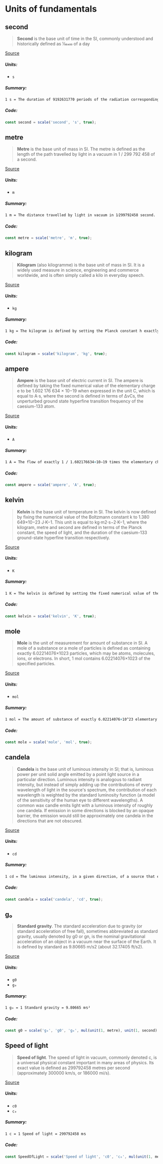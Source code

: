 Units of fundamentals
===

second
---

> **Second**  is the base unit of time in the SI, commonly understood and historically defined as 1⁄86400 of a day

[Source](https://en.wikipedia.org/wiki/Second)

##### Units:

- ```s```

##### Summary:

```LaTeX
1 s = The duration of 9192631770 periods of the radiation corresponding to the transition between the two hyperfine levels of the ground state of the caesium-133 atom.
```

##### Code:

```ts
const second = scale('second', 's', true);
```


metre
---

> **Metre** is the base unit of mass in SI. The metre is defined as the length of the path travelled by light in a vacuum in 1 / 299 792 458 of a second.

[Source](https://en.wikipedia.org/wiki/Metre)

##### Units:

- ```m```

##### Summary:

```LaTeX
1 m = The distance travelled by light in vacuum in 1⁄299792458 second.
```

##### Code:

```ts
const metre = scale('metre', 'm', true);
```


kilogram
---

> **Kilogram** (also kilogramme) is the base unit of mass in SI. It is a widely used measure in science, engineering and commerce worldwide, and is often simply called a kilo in everyday speech.

[Source](https://en.wikipedia.org/wiki/Kilogram)

##### Units:

- ```kg```

##### Summary:

```LaTeX
1 kg = The kilogram is defined by setting the Planck constant h exactly to 6.62607015×10−34 kg⋅m²⁄s, given the definitions of the metre and the second.
```

##### Code:

```ts
const kilogram = scale('kilogram', 'kg', true);
```


ampere
---

> **Ampere** is the base unit of electric current in SI. The ampere is defined by taking the fixed numerical value of the elementary charge e to be 1.602 176 634 × 10−19 when expressed in the unit C, which is equal to A⋅s, where the second is defined in terms of ∆νCs, the unperturbed ground state hyperfine transition frequency of the caesium-133 atom.

[Source](https://en.wikipedia.org/wiki/Ampere)

##### Units:

- ```A```

##### Summary:

```LaTeX
1 A = The flow of exactly 1 / 1.602176634×10−19 times the elementary charge e per second.
```

##### Code:

```ts
const ampere = scale('ampere', 'A', true);
```


kelvin
---

> **Kelvin** is the base unit of temperature in SI. The kelvin is now defined by fixing the numerical value of the Boltzmann constant k to 1.380 649×10−23 J⋅K−1. This unit is equal to kg⋅m2⋅s−2⋅K−1, where the kilogram, metre and second are defined in terms of the Planck constant, the speed of light, and the duration of the caesium-133 ground-state hyperfine transition respectively.

[Source](https://en.wikipedia.org/wiki/Kelvin)

##### Units:

- ```K```

##### Summary:

```LaTeX
1 K = The kelvin is defined by setting the fixed numerical value of the Boltzmann constant k to 1.380649×10−23 J⋅K−1, (J = kg⋅m2⋅s−2), given the definition of the kilogram, the metre, and the second.
```

##### Code:

```ts
const kelvin = scale('kelvin', 'K', true);
```


mole
---

> **Mole** is the unit of measurement for amount of substance in SI. A mole of a substance or a mole of particles is defined as containing exactly 6.02214076×1023 particles, which may be atoms, molecules, ions, or electrons. In short, 1 mol contains 6.02214076×1023 of the specified particles.

[Source](https://en.wikipedia.org/wiki/Mole_(unit))

##### Units:

- ```mol```

##### Summary:

```LaTeX
1 mol = The amount of substance of exactly 6.02214076×10^23 elementary entities. This number is the fixed numerical value of the Avogadro constant, when expressed in the unit 1⁄mol.
```

##### Code:

```ts
const mole = scale('mole', 'mol', true);
```


candela
---

> **Candela** is the base unit of luminous intensity in SI; that is, luminous power per unit solid angle emitted by a point light source in a particular direction. Luminous intensity is analogous to radiant intensity, but instead of simply adding up the contributions of every wavelength of light in the source's spectrum, the contribution of each wavelength is weighted by the standard luminosity function (a model of the sensitivity of the human eye to different wavelengths). A common wax candle emits light with a luminous intensity of roughly one candela. If emission in some directions is blocked by an opaque barrier, the emission would still be approximately one candela in the directions that are not obscured.

[Source](https://en.wikipedia.org/wiki/Candela)

##### Units:

- ```cd```

##### Summary:

```LaTeX
1 cd = The luminous intensity, in a given direction, of a source that emits monochromatic radiation of frequency 5.4×1014 hertz and that has a radiant intensity in that direction of 1 / 683 W⁄sr.
```

##### Code:

```ts
const candela = scale('candela', 'cd', true);
```


g₀
---

> **Standard gravity**. The standard acceleration due to gravity (or standard acceleration of free fall), sometimes abbreviated as standard gravity, usually denoted by ɡ0 or ɡn, is the nominal gravitational acceleration of an object in a vacuum near the surface of the Earth. It is defined by standard as 9.80665 m/s2 (about 32.17405 ft/s2).

[Source](https://en.wikipedia.org/wiki/Standard_gravity)

##### Units:

- ```g0```
- ```g₀```

##### Summary:

```LaTeX
1 g₀ = 1 Standard gravity = 9.80665 m⁄s²
```

##### Code:

```ts
const g0 = scale('g₀', 'g0', 'g₀', mul(unit(1, metre), unit(1, second).pow(-2), 9.80665));
```


Speed of light
---

> **Speed of light**. The speed of light in vacuum, commonly denoted c, is a universal physical constant important in many areas of physics. Its exact value is defined as 299792458 metres per second (approximately 300000 km/s, or 186000 mi/s).

[Source](https://en.wikipedia.org/wiki/Speed_of_light)

##### Units:

- ```с0```
- ```с₀```

##### Summary:

```LaTeX
1 с = 1 Speed of light = 299792458 m⁄s
```

##### Code:

```ts
const SpeedOfLight = scale('Speed of light', 'с0', 'с₀', mul(unit(1, metre), unit(1, second).pow(-1), 299792458));
```
